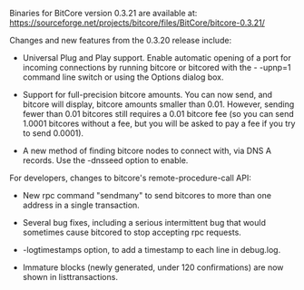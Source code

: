 Binaries for BitCore version 0.3.21 are available at:
  https://sourceforge.net/projects/bitcore/files/BitCore/bitcore-0.3.21/

Changes and new features from the 0.3.20 release include:

* Universal Plug and Play support.  Enable automatic opening of a port for incoming connections by running bitcore or bitcored with the - -upnp=1 command line switch or using the Options dialog box.

* Support for full-precision bitcore amounts.  You can now send, and bitcore will display, bitcore amounts smaller than 0.01.  However, sending fewer than 0.01 bitcores still requires a 0.01 bitcore fee (so you can send 1.0001 bitcores without a fee, but you will be asked to pay a fee if you try to send 0.0001).

* A new method of finding bitcore nodes to connect with, via DNS A records. Use the -dnsseed option to enable.

For developers, changes to bitcore's remote-procedure-call API:

* New rpc command "sendmany" to send bitcores to more than one address in a single transaction.

* Several bug fixes, including a serious intermittent bug that would sometimes cause bitcored to stop accepting rpc requests. 

* -logtimestamps option, to add a timestamp to each line in debug.log.

* Immature blocks (newly generated, under 120 confirmations) are now shown in listtransactions.
